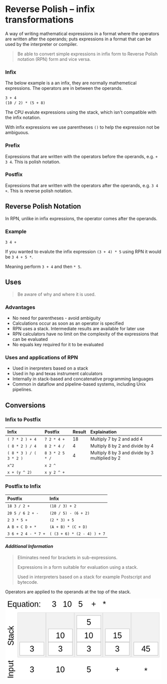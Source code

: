 # Reverse Polish – infix transformations

A way of writing mathematical expressions in a format where the operators are written after the operands; 
puts expressions in a format that can be used by the interpreter or compiler.

> Be able to convert simple expressions in infix
> form to Reverse Polish notation (RPN) form and
> vice versa. 

### Infix

The below example is a an infix, they are normally mathemetical expressions. 
The operators are in between the operands.
```
3 + 4
(10 / 2) * (5 + 8)
```

The CPU evalute expressions using the stack, which isn't compatible with the infix notation.

With infix expressions we use parentheses `()` to help the expression not be ambiguous.

### Prefix

Expressions that are written with the operators before the operands, e.g. `+ 3 4`. 
This is polish notation.

### Postfix

Expressions that are written with the operators after the operands, e.g. `3 4 +`. 
This is reverse polish notation.

## Reverse Polish Notation

In RPN, unlike in infix expressions, the operator comes after the operands.

### Example

```
3 4 +
```

If you wanted to evalute the infix expression `(3 + 4) * 5` using RPN it would be `3 4 + 5 *`.

Meaning perform `3 + 4` and then `* 5`.

## Uses

> Be aware of why and where it is used.

### Advantages

* No need for parentheses - avoid ambiguity
* Calculations occur as soon as an operator is specified
* RPN uses a stack. Intermediate results are available for later use
* RPN calculators have no limit on the complexity of the expressions that can be evaluated
* No equals key required for it to be evaluated

### Uses and applications of RPN

* Used in inerpreters based on a stack
* Used in hp and texas instrument calculators 
* Internally in stack-based and concatenative programming languages
* Common in dataflow and pipeline-based systems, including Unix pipelines.

## Conversions

### Infix to Postfix

| Infix | Postfix | Result | Explaination |
| :---| :--- | :---- | :---- |
| `( 7 * 2 ) + 4` | `7 2 * 4 +` | 18 | Multiply 7 by 2 and add 4 |
| `( 8 * 2 ) / 4` | `8 2 * 4 /` | 4 | Multiply 8 by 2 and divide by 4 |
| `( 8 * 3 ) / ( 3 * 2 )` | `8 3 * 2 5 * /` | 4 | Multiply 8 by 3 and divide by 3 multiplied by 2 |
| `x^2` | `x 2 ^` | | |
| `x + (y ^ 2)` | `x y 2 ^ +` | | |

### Postfix to Infix 

| Postfix | Infix | 
| :---| :--- | 
| `18 3 / 2 +` | `(18 / 3) + 2` | 
| `20 5 / 6 2 + -` | `(20 / 5) - (6 + 2)` | 
| `2 3 * 5 +` | `(2 * 3) + 5` | 
| `A B + C D + *` | `(A + B) * (C + D)` | 
| `3 6 + 2 4 - * 7 +` | `( (3 + 6) * (2 - 4) ) + 7` | 



#### *Additional Information*
> Eliminates need for brackets in sub-expressions.
>
> Expressions in a form suitable for evaluation
using a stack.
>
> Used in interpreters based on a stack for example
Postscript and bytecode.

Operators are applied to the operands at the top of the stack.

![](resources/RPN-stack.png)
